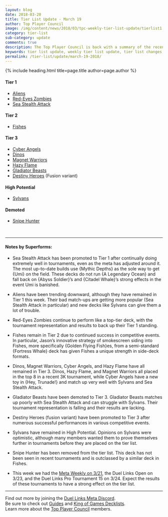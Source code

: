 ```yaml
---
layout: blog
date: 2018-03-20
title: Tier List Update - March 19
author: Top Player Council
image: /img/content/news/2018/03/tpc-weekly-tier-list-update/tierlist1.jpg
category: tier-list
sub-category: update
comments: true
description: The Top Player Council is back with a summary of the recent tier list update. Check out their decissions and reasoning to stay relevant in the current meta. This update includes changes to Sea Stealth Attack, Gladiator Beasts, Destiny Heroes and Snipe Hunter.
keywords: tier list update, weekly tier list update, tier list changes, buffs, nerfs, march 19 2018
permalink: /tier-list/update/march-19-2018/
---
```


{% include heading.html title=page.title author=page.author %}

#### Tier 1
* [Aliens](/tier-list/aliens/) 
* [Red-Eyes Zombies](/tier-list/red-eyes-zombies/) 
* [Sea Stealth Attack](/tier-list/sea-stealth-attack/)

#### Tier 2
* [Fishes](/tier-list/fishes/) 

#### Tier 3
* [Cyber Angels](/tier-list/cyber-angels/) 
* [Dinos](/tier-list/dinos/) 
* [Magnet Warriors](/tier-list/magnet-warriors/) 
* [Hazy Flame](/tier-list/hazy-flame/) 
* [Gladiator Beasts](/tier-list/gladiator-beasts/)
* [Destiny Heroes](/tier-list/destiny-heroes/) (Fusion variant)

#### High Potential
* [Sylvans](/tier-list/sylvans/) 

#### Demoted
* [Snipe Hunter](/tier-list/snipe-hunter/)

<br>

---

#### Notes by Superforms:  

* Sea Stealth Attack has been promoted to Tier 1 after continually doing extremely well in tournaments, even as the meta has adjusted around it. The most up-to-date builds use {Mythic Depths} as the sole way to get {Umi} on the field. These decks do not run {A Legendary Ocean} and fall back on {Abyss Soldier}’s and {Citadel Whale}’s strong effects in the event Umi is banished.

* Aliens have been trending downward, although they have remained in Tier 1 this week. Their bad match-ups are getting more popular (Sea Stealth Attack in particular) and new decks like Sylvans can give them a lot of trouble.  

* Red-Eyes Zombies continue to perform like a top-tier deck, with the tournament representation and results to back up their Tier 1 standing.  

* Fishes remain in Tier 2 due to continued success in competitive events. In particular, Jason’s innovative strategy of smokescreen siding into Fishes, more specifically {Golden Flying Fish}es, from a semi-standard {Fortress Whale} deck has given Fishes a unique strength in side-deck formats.  

* Dinos, Magnet Warriors, Cyber Angels, and Hazy Flame have all remained in Tier 3. Dinos, Hazy Flame, and Magnet Warriors all placed in the top 8 in a recent 3K tournament, while Cyber Angels have a new toy in {Hey, Trunade!} and match up very well with Sylvans and Sea Stealth Attack.  

* Gladiator Beasts have been demoted to Tier 3. Gladiator Beasts matches up poorly with Sea Stealth Attack and can struggle with Sylvans. Their tournament representation is falling and their results are lacking.  

* Destiny Heroes (fusion variant) have been promoted to Tier 3 after numerous successful performances in various competitive events.  

* Sylvans have remained in High Potential. Opinions on Sylvans were optimistic, although many members wanted them to prove themselves further in tournaments before they are placed on the tier list.  

* Snipe Hunter has been removed from the tier list. This deck has not been seen in recent tournaments and is outclassed by a similar deck in Fishes.  

* This week we had the [Meta Weekly on 3/21](/tournaments/meta-weekly/12/report/), the Duel Links Open on 3/23, and the Duel Links Pro Tournament 15 on 3/24. Expect the results of these tournaments to have a strong effect on the tier list.  

---

Find out more by joining the [Duel Links Meta Discord](/discord/).  
Be sure to check out [Guides](/guides/) and [King of Games Decklists](/top-decks/).  
Learn more about the [Top Player Council](/top-player-council/) members.  
